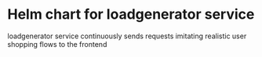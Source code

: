 # Helm chart for loadgenerator service
loadgenerator service continuously sends requests imitating realistic user shopping flows to the frontend